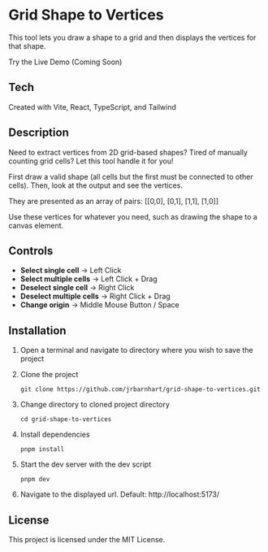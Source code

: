 # Grid Shape to Vertices

This tool lets you draw a shape to a grid and then displays the vertices for that shape.

Try the Live Demo (Coming Soon)

## Tech

Created with Vite, React, TypeScript, and Tailwind

## Description

Need to extract vertices from 2D grid-based shapes? Tired of manually counting grid cells? Let this tool handle it for you!

First draw a valid shape (all cells but the first must be connected to other cells). Then, look at the output and see the vertices.

They are presented as an array of pairs: [[0,0], [0,1], [1,1], [1,0]]

Use these vertices for whatever you need, such as drawing the shape to a canvas element.

## Controls

- **Select single cell** → Left Click
- **Select multiple cells** → Left Click + Drag
- **Deselect single cell** → Right Click
- **Deselect multiple cells** → Right Click + Drag
- **Change origin** → Middle Mouse Button / Space

## Installation

1. Open a terminal and navigate to directory where you wish to save the project

2. Clone the project

   ```
   git clone https://github.com/jrbarnhart/grid-shape-to-vertices.git
   ```

3. Change directory to cloned project directory

   ```
   cd grid-shape-to-vertices
   ```

4. Install dependencies

   ```
   pnpm install
   ```

5. Start the dev server with the dev script

   ```
   pnpm dev
   ```

6. Navigate to the displayed url. Default: http://localhost:5173/

## License

This project is licensed under the MIT License.
